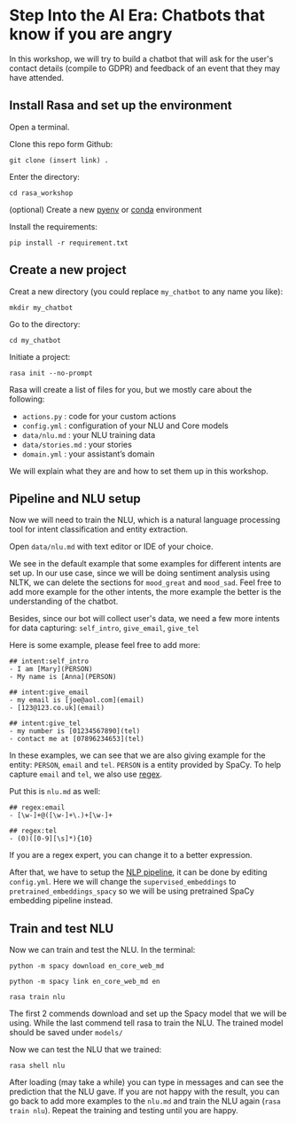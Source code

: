 # Step Into the AI Era: Chatbots that know if you are angry

In this workshop, we will try to build a chatbot that will ask for the user's contact details (compile to GDPR) and feedback of an event that they may have attended.


## Install Rasa and set up the environment

Open a terminal.

Clone this repo form Github:

`git clone (insert link) .`

Enter the directory:

`cd rasa_workshop`

(optional) Create a new [pyenv](https://github.com/pyenv/pyenv-virtualenv) or [conda](https://docs.conda.io/projects/conda/en/latest/user-guide/tasks/manage-environments.html) environment

Install the requirements:

`pip install -r requirement.txt`

## Create a new project

Creat a new directory (you could replace `my_chatbot` to any name you like):

`mkdir my_chatbot`

Go to the directory:

`cd my_chatbot`

Initiate a project:

`rasa init --no-prompt`

Rasa will create a list of files for you, but we mostly care about the following:

* `actions.py` : code for your custom actions
* `config.yml` : configuration of your NLU and Core models
* `data/nlu.md` : your NLU training data
* `data/stories.md` : your stories
* `domain.yml` : your assistant’s domain

We will explain what they are and how to set them up in this workshop.

## Pipeline and NLU setup

Now we will need to train the NLU, which is a natural language processing tool for intent classification and entity extraction.

Open `data/nlu.md` with text editor or IDE of your choice.

We see in the default example that some examples for different intents are set up. In our use case, since we will be doing sentiment analysis using NLTK, we can delete the sections for `mood_great` and `mood_sad`. Feel free to add more example for the other intents, the more example the better is the understanding of the chatbot.

Besides, since our bot will collect user's data, we need a few more intents for data capturing: `self_intro`, `give_email`, `give_tel`

Here is some example, please feel free to add more:

```
## intent:self_intro
- I am [Mary](PERSON)
- My name is [Anna](PERSON)

## intent:give_email
- my email is [joe@aol.com](email)
- [123@123.co.uk](email)

## intent:give_tel
- my number is [01234567890](tel)
- contact me at [07896234653](tel)
```

In these examples, we can see that we are also giving example for the entity: `PERSON`, `email` and `tel`. `PERSON` is a entity provided by SpaCy. To help capture `email` and `tel`, we also use [regex](https://www.rexegg.com/).

Put this is `nlu.md` as well:

```
## regex:email
- [\w-]+@([\w-]+\.)+[\w-]+

## regex:tel
- (0)([0-9][\s]*){10}
```

If you are a regex expert, you can change it to a better expression.

After that, we have to setup the [NLP pipeline](http://rasa.com/docs/rasa/nlu/choosing-a-pipeline/), it can be done by editing `config.yml`. Here we will change the `supervised_embeddings` to `pretrained_embeddings_spacy` so we will be using pretrained SpaCy embedding pipeline instead.

## Train and test NLU

Now we can train and test the NLU. In the terminal:

`python -m spacy download en_core_web_md`

`python -m spacy link en_core_web_md en`

`rasa train nlu`

The first 2 commends download and set up the Spacy model that we will be using. While the last commend tell rasa to train the NLU. The trained model should be saved under `models/`

Now we can test the NLU that we trained:

`rasa shell nlu`

After loading (may take a while) you can type in messages and can see the prediction that the NLU gave. If you are not happy with the result, you can go back to add more examples to the `nlu.md` and train the NLU again (`rasa train nlu`). Repeat the training and testing until you are happy.
